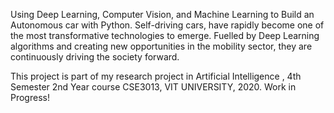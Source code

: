 Using Deep Learning, Computer Vision, and Machine Learning to Build an Autonomous car with Python. Self-driving cars, have rapidly become one of the most transformative technologies to emerge. Fuelled by Deep Learning algorithms and creating new opportunities in the mobility sector, they are continuously driving the society forward.

This project is part of my research project in Artificial Intelligence , 4th Semester 2nd Year course CSE3013, VIT UNIVERSITY, 2020.
Work in Progress!